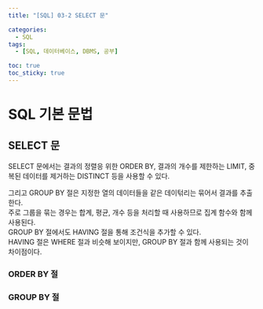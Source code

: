 ```yaml
---
title: "[SQL] 03-2 SELECT 문"

categories: 
  - SQL
tags:
  - [SQL, 데이터베이스, DBMS, 공부]

toc: true
toc_sticky: true
---
```


# SQL 기본 문법


## SELECT 문

SELECT 문에서는 결과의 정렬응 위한 ORDER BY, 결과의 개수를 제한하는 LIMIT, 중복된 데이터를 제거하는 DISTINCT 등을 사용할 수 있다. 

그리고 GROUP BY 절은 지정한 열의 데이터들을 같은 데이턲리는 묶어서 결과를 추출한다. <br> 주로 그룹을 묶는 경우는 합계, 평균, 개수 등을 처리할 때 사용하므로 집계 함수와 함께 사용된다. <br> GROUP BY 절에서도 HAVING 절을 통해 조건식을 추가할 수 있다. <br> HAVING 절은 WHERE 절과 비슷해 보이지만, GROUP BY 절과 함께 사용되는 것이 차이점이다.




### ORDER BY 절




### GROUP BY 절
